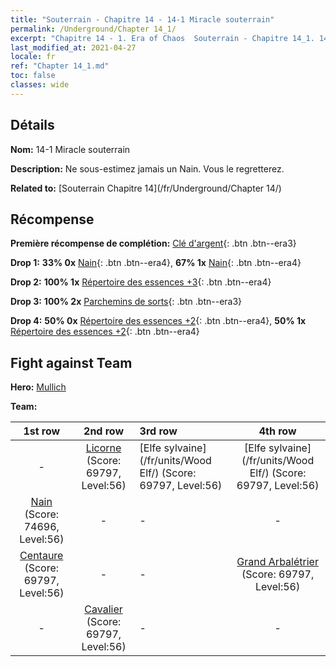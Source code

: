 ```yaml
---
title: "Souterrain - Chapitre 14 - 14-1 Miracle souterrain"
permalink: /Underground/Chapter 14_1/
excerpt: "Chapitre 14 - 1. Era of Chaos  Souterrain - Chapitre 14_1. 14-1 Miracle souterrain"
last_modified_at: 2021-04-27
locale: fr
ref: "Chapter 14_1.md"
toc: false
classes: wide
---
```


## Détails

 **Nom:** 14-1 Miracle souterrain

 **Description:** Ne sous-estimez jamais un Nain. Vous le regretterez.

 **Related to:** [Souterrain Chapitre 14](/fr/Underground/Chapter 14/)

## Récompense

 **Première récompense de complétion:** [Clé d'argent](/ItemsFR/con_693/){: .btn .btn--era3}

 **Drop 1:** **33% 0x** [Nain](/ItemsFR/unt_200/){: .btn .btn--era4}, **67% 1x** [Nain](/ItemsFR/unt_200/){: .btn .btn--era4}

 **Drop 2:** **100% 1x** [Répertoire des essences +3](/ItemsFR/mat_60/){: .btn .btn--era4}

 **Drop 3:** **100% 2x** [Parchemins de sorts](/ItemsFR/con_694/){: .btn .btn--era3}

 **Drop 4:** **50% 0x** [Répertoire des essences +2](/ItemsFR/mat_53/){: .btn .btn--era4}, **50% 1x** [Répertoire des essences +2](/ItemsFR/mat_53/){: .btn .btn--era4}


## Fight against Team
 **Hero:** [Mullich](/fr/heroes/Mullich/)

 **Team:**


  | 1st row | 2nd row | 3rd row | 4th row |
  |:----:|:----:|:----|:----:|
  | - | [Licorne](/fr/units/Unicorn/) (Score: 69797, Level:56)  | [Elfe sylvaine](/fr/units/Wood Elf/) (Score: 69797, Level:56)  | [Elfe sylvaine](/fr/units/Wood Elf/) (Score: 69797, Level:56)  |
  | [Nain](/fr/units/Dwarf/) (Score: 74696, Level:56)  | - | - | - |
  | [Centaure](/fr/units/Centaur/) (Score: 69797, Level:56)  | - | - | [Grand Arbalétrier](/fr/units/Marksman/) (Score: 69797, Level:56)  |
  | - | [Cavalier](/fr/units/Cavalier/) (Score: 69797, Level:56)  | - | - |


